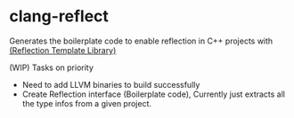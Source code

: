 # clang-reflect
Generates the boilerplate code to enable reflection in C++ projects with [(Reflection Template Library)](https://github.com/neeraj31285/ReflectionTemplateLibrary-CPP)

(WIP)
Tasks on priority
- Need to add LLVM binaries to build successfully
- Create Reflection interface (Boilerplate code), Currently just extracts all the type infos from a given project.

